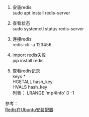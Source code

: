 1. 安装redis  
sudo apt install redis-server  

2. 查看状态  
sudo systemctl status redis-server  

3. 连接redis  
redis-cli -a 123456  

4. import redis失败  
pip install redis  

5. 查看redis记录  
keys *  
HGETALL hash_key  
HVALS hash_key  
列表： LRANGE 'mp4Info' 0 -1  


参考：  
[Redis在Ubuntu安装配置](https://zhuanlan.zhihu.com/p/28101275)